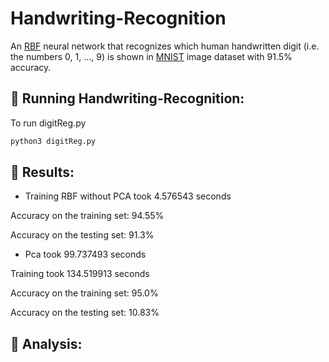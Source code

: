 # Handwriting-Recognition
An <a href="https://towardsdatascience.com/radial-basis-function-neural-network-simplified-6f26e3d5e04d">RBF</a> neural network that recognizes which human handwritten digit (i.e. the numbers 0, 1, ..., 9) is shown in <a href="http://yann.lecun.com/exdb/mnist/">MNIST</a> image dataset with 91.5% accuracy.
## 🚀 Running Handwriting-Recognition:
To run digitReg.py

```sh
python3 digitReg.py
```

## 👀 Results:
* Training RBF without PCA took 4.576543 seconds

Accuracy on the training set: 94.55% 

Accuracy on the testing set: 91.3% 

* Pca took 99.737493 seconds

Training took 134.519913 seconds

Accuracy on the training set: 95.0% 

Accuracy on the testing set: 10.83% 

## 📝 Analysis:
